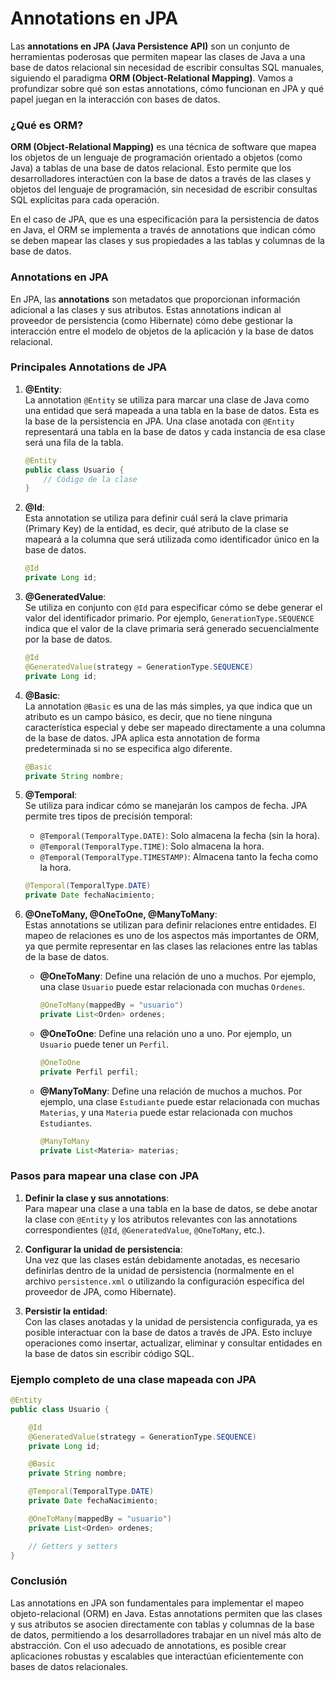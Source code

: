 # Annotations en JPA

Las **annotations en JPA (Java Persistence API)** son un conjunto de herramientas poderosas que permiten mapear las clases de Java a una base de datos relacional sin necesidad de escribir consultas SQL manuales, siguiendo el paradigma **ORM (Object-Relational Mapping)**. Vamos a profundizar sobre qué son estas annotations, cómo funcionan en JPA y qué papel juegan en la interacción con bases de datos.

### ¿Qué es ORM?
**ORM (Object-Relational Mapping)** es una técnica de software que mapea los objetos de un lenguaje de programación orientado a objetos (como Java) a tablas de una base de datos relacional. Esto permite que los desarrolladores interactúen con la base de datos a través de las clases y objetos del lenguaje de programación, sin necesidad de escribir consultas SQL explícitas para cada operación.

En el caso de JPA, que es una especificación para la persistencia de datos en Java, el ORM se implementa a través de annotations que indican cómo se deben mapear las clases y sus propiedades a las tablas y columnas de la base de datos.

### Annotations en JPA
En JPA, las **annotations** son metadatos que proporcionan información adicional a las clases y sus atributos. Estas annotations indican al proveedor de persistencia (como Hibernate) cómo debe gestionar la interacción entre el modelo de objetos de la aplicación y la base de datos relacional.

### Principales Annotations de JPA

1. **@Entity**:  
   La annotation `@Entity` se utiliza para marcar una clase de Java como una entidad que será mapeada a una tabla en la base de datos. Esta es la base de la persistencia en JPA. Una clase anotada con `@Entity` representará una tabla en la base de datos y cada instancia de esa clase será una fila de la tabla.

   ```java
   @Entity
   public class Usuario {
       // Código de la clase
   }
   ```

2. **@Id**:  
   Esta annotation se utiliza para definir cuál será la clave primaria (Primary Key) de la entidad, es decir, qué atributo de la clase se mapeará a la columna que será utilizada como identificador único en la base de datos.

   ```java
   @Id
   private Long id;
   ```

3. **@GeneratedValue**:  
   Se utiliza en conjunto con `@Id` para especificar cómo se debe generar el valor del identificador primario. Por ejemplo, `GenerationType.SEQUENCE` indica que el valor de la clave primaria será generado secuencialmente por la base de datos.

   ```java
   @Id
   @GeneratedValue(strategy = GenerationType.SEQUENCE)
   private Long id;
   ```

4. **@Basic**:  
   La annotation `@Basic` es una de las más simples, ya que indica que un atributo es un campo básico, es decir, que no tiene ninguna característica especial y debe ser mapeado directamente a una columna de la base de datos. JPA aplica esta annotation de forma predeterminada si no se especifica algo diferente.

   ```java
   @Basic
   private String nombre;
   ```

5. **@Temporal**:  
   Se utiliza para indicar cómo se manejarán los campos de fecha. JPA permite tres tipos de precisión temporal:  
   - `@Temporal(TemporalType.DATE)`: Solo almacena la fecha (sin la hora).  
   - `@Temporal(TemporalType.TIME)`: Solo almacena la hora.  
   - `@Temporal(TemporalType.TIMESTAMP)`: Almacena tanto la fecha como la hora.

   ```java
   @Temporal(TemporalType.DATE)
   private Date fechaNacimiento;
   ```

6. **@OneToMany, @OneToOne, @ManyToMany**:  
   Estas annotations se utilizan para definir relaciones entre entidades. El mapeo de relaciones es uno de los aspectos más importantes de ORM, ya que permite representar en las clases las relaciones entre las tablas de la base de datos.

   - **@OneToMany**: Define una relación de uno a muchos. Por ejemplo, una clase `Usuario` puede estar relacionada con muchas `Ordenes`.

     ```java
     @OneToMany(mappedBy = "usuario")
     private List<Orden> ordenes;
     ```

   - **@OneToOne**: Define una relación uno a uno. Por ejemplo, un `Usuario` puede tener un `Perfil`.

     ```java
     @OneToOne
     private Perfil perfil;
     ```

   - **@ManyToMany**: Define una relación de muchos a muchos. Por ejemplo, una clase `Estudiante` puede estar relacionada con muchas `Materias`, y una `Materia` puede estar relacionada con muchos `Estudiantes`.

     ```java
     @ManyToMany
     private List<Materia> materias;
     ```

### Pasos para mapear una clase con JPA

1. **Definir la clase y sus annotations**:  
   Para mapear una clase a una tabla en la base de datos, se debe anotar la clase con `@Entity` y los atributos relevantes con las annotations correspondientes (`@Id`, `@GeneratedValue`, `@OneToMany`, etc.).

2. **Configurar la unidad de persistencia**:  
   Una vez que las clases están debidamente anotadas, es necesario definirlas dentro de la unidad de persistencia (normalmente en el archivo `persistence.xml` o utilizando la configuración específica del proveedor de JPA, como Hibernate).

3. **Persistir la entidad**:  
   Con las clases anotadas y la unidad de persistencia configurada, ya es posible interactuar con la base de datos a través de JPA. Esto incluye operaciones como insertar, actualizar, eliminar y consultar entidades en la base de datos sin escribir código SQL.

### Ejemplo completo de una clase mapeada con JPA

```java
@Entity
public class Usuario {

    @Id
    @GeneratedValue(strategy = GenerationType.SEQUENCE)
    private Long id;

    @Basic
    private String nombre;

    @Temporal(TemporalType.DATE)
    private Date fechaNacimiento;

    @OneToMany(mappedBy = "usuario")
    private List<Orden> ordenes;

    // Getters y setters
}
```

### Conclusión
Las annotations en JPA son fundamentales para implementar el mapeo objeto-relacional (ORM) en Java. Estas annotations permiten que las clases y sus atributos se asocien directamente con tablas y columnas de la base de datos, permitiendo a los desarrolladores trabajar en un nivel más alto de abstracción. Con el uso adecuado de annotations, es posible crear aplicaciones robustas y escalables que interactúan eficientemente con bases de datos relacionales.